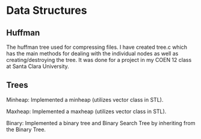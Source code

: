 Data Structures
=====================

## Huffman

The huffman tree used for compressing files. I have created tree.c which has the main methods for dealing with the individual nodes as well as creating/destroying the tree. It was done for a project in my COEN 12 class at Santa Clara University.

## Trees

Minheap: Implemented a minheap (utilizes vector class in STL).

Maxheap: Implemented a maxheap (utilizes vector class in STL).

Binary: Implemented a binary tree and Binary Search Tree by inheriting from the Binary Tree.


